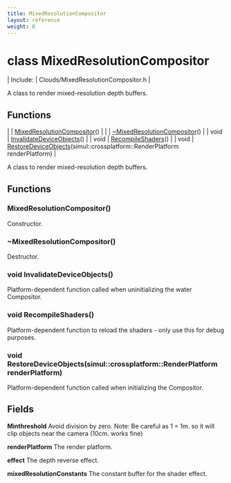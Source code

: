 ```yaml
---
title: MixedResolutionCompositor
layout: reference
weight: 0
---
```

class MixedResolutionCompositor
===

| Include: | Clouds/MixedResolutionCompositor.h |

A class to render mixed-resolution depth buffers.
  


Functions
---

|  | [MixedResolutionCompositor](#MixedResolutionCompositor)() |
|  | [~MixedResolutionCompositor](#~MixedResolutionCompositor)() |
| void | [InvalidateDeviceObjects](#InvalidateDeviceObjects)() |
| void | [RecompileShaders](#RecompileShaders)() |
| void | [RestoreDeviceObjects](#RestoreDeviceObjects)(simul::crossplatform::RenderPlatform renderPlatform) |

A class to render mixed-resolution depth buffers.
  


Functions
---
<a name="MixedResolutionCompositor"></a>
###  MixedResolutionCompositor()
Constructor.
<a name="~MixedResolutionCompositor"></a>
###  ~MixedResolutionCompositor()
Destructor.
<a name="InvalidateDeviceObjects"></a>
### void InvalidateDeviceObjects()
Platform-dependent function called when uninitializing the water Compositor.
<a name="RecompileShaders"></a>
### void RecompileShaders()
Platform-dependent function to reload the shaders - only use this for debug purposes.
<a name="RestoreDeviceObjects"></a>
### void RestoreDeviceObjects(simul::crossplatform::RenderPlatform renderPlatform)
Platform-dependent function called when initializing the Compositor.

Fields
---

**Minthreshold**  Avoid division by zero. Note: Be careful as 1 = 1m. so it will clip objects near the camera (10cm. works fine)

**renderPlatform**  The render platform.

**effect**  The depth reverse effect.

**mixedResolutionConstants**  The constant buffer for the shader effect.
